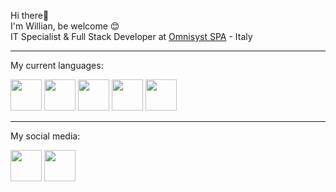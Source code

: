 Hi there👋 <br>
I'm Willian, be welcome 😊 <br>
IT Specialist & Full Stack Developer at [Omnisyst SPA](https://www.omnisyst.it/) - Italy <hr>

My current languages:
<div>
  <a href="https://it.4d.com/"><img width="50" height="50" src="https://www.solvusoft.com/file-extensions/images/developers/200x200/3571_4d-inc.png"/></a>
  <a href="https://www.php.net/"><img width="50" height="50" src="https://cdn.jsdelivr.net/gh/devicons/devicon@latest/icons/php/php-original.svg"/></a>
  <a href="https://developer.mozilla.org/en-US/docs/Web/JavaScript"><img width="50" height="50" src="https://cdn.jsdelivr.net/gh/devicons/devicon/icons/javascript/javascript-plain.svg"/></a>
  <a href="https://laravel.com/"><img width="50" height="50" src="https://cdn.jsdelivr.net/gh/devicons/devicon@latest/icons/laravel/laravel-original.svg"/></a>
  <a href="https://angular.io/"><img width="50" height="50" src="https://cdn.jsdelivr.net/gh/devicons/devicon@latest/icons/angularjs/angularjs-plain.svg"/></a>
</div> <hr>

My social media:
<div>
  <a href="https://www.linkedin.com/in/willian-regis"><img width="50" height="50" src="https://cdn.jsdelivr.net/gh/devicons/devicon/icons/linkedin/linkedin-original.svg"/></a>
  <a href="https://www.instagram.com/willianpirondiregis/"><img width="50" height="50" src="https://icongr.am/entypo/instagram.svg?size=50&color=currentColor"/></a>
</div>




<!--
**willian09/willian09** is a ✨ _special_ ✨ repository because its `README.md` (this file) appears on your GitHub profile.

Here are some ideas to get you started:

- 🔭 I’m currently working on ...
- 🌱 I’m currently learning ...
- 👯 I’m looking to collaborate on ...
- 🤔 I’m looking for help with ...
- 💬 Ask me about ...
- 📫 How to reach me: ...
- 😄 Pronouns: ...
- ⚡ Fun fact: ...
-->
